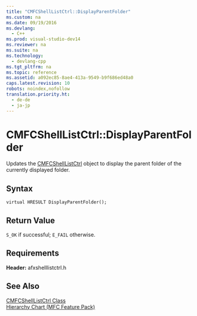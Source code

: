 ```yaml
---
title: "CMFCShellListCtrl::DisplayParentFolder"
ms.custom: na
ms.date: 09/19/2016
ms.devlang: 
  - C++
ms.prod: visual-studio-dev14
ms.reviewer: na
ms.suite: na
ms.technology: 
  - devlang-cpp
ms.tgt_pltfrm: na
ms.topic: reference
ms.assetid: a092ec85-8ae4-413a-9549-b9f686ed48a0
caps.latest.revision: 10
robots: noindex,nofollow
translation.priority.ht: 
  - de-de
  - ja-jp
---
```

# CMFCShellListCtrl::DisplayParentFolder
Updates the [CMFCShellListCtrl](../vs140/CMFCShellListCtrl-Class.md) object to display the parent folder of the currently displayed folder.  
  
## Syntax  
  
```  
virtual HRESULT DisplayParentFolder();  
```  
  
## Return Value  
 `S_OK` if successful; `E_FAIL` otherwise.  
  
## Requirements  
 **Header:** afxshelllistctrl.h  
  
## See Also  
 [CMFCShellListCtrl Class](../vs140/CMFCShellListCtrl-Class.md)   
 [Hierarchy Chart (MFC Feature Pack)](../vs140/Hierarchy-Chart.md)
